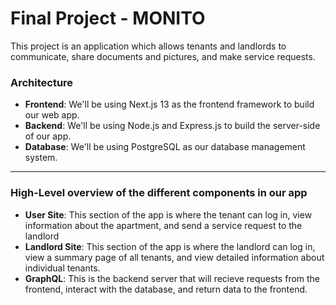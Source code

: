 # Final Project - MONITO

This project is an application which allows tenants and landlords to communicate, share documents and pictures, and make service requests.

### Architecture

- **Frontend**: We'll be using Next.js 13 as the frontend framework to build our web app.
- **Backend**: We'll be using Node.js and Express.js to build the server-side of our app.
- **Database**: We'll be using PostgreSQL as our database management system.

---

### High-Level overview of the different components in our app

- **User Site**: This section of the app is where the tenant can log in, view information about the apartment, and send a service request to the landlord
- **Landlord Site**: This section of the app is where the landlord can log in, view a summary page of all tenants, and view detailed information about individual tenants.
- **GraphQL**: This is the backend server that will recieve requests from the frontend, interact with the database, and return data to the frontend.
